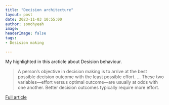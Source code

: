 ```yaml
---
title: "Decision architecture"
layout: post
date: 2023-11-03 10:55:00
author: sonohyeah
image: 
headerImage: false
tags:
- Desision making

---
```


My highlighted in this arcticle about Desision behaviour.

> A person’s objective in decision making is to arrive at the best possible decision outcome with the least possible effort. … These two variables—effort versus optimal outcome—are usually at odds with one another. Better decision outcomes typically require more effort.

[Full article](https://www.uxmatters.com/mt/archives/2010/11/decision-architecture-helping-users-make-better-decisions.php)
